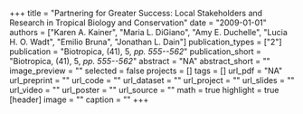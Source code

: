 +++
title = "Partnering for Greater Success: Local Stakeholders and Research in Tropical Biology and Conservation"
date = "2009-01-01"
authors = ["Karen A. Kainer", "Maria L. DiGiano", "Amy E. Duchelle", "Lucia H. O. Wadt", "Emilio Bruna", "Jonathan L. Dain"]
publication_types = ["2"]
publication = "Biotropica, (41), 5, _pp. 555--562_"
publication_short = "Biotropica, (41), 5, _pp. 555--562_"
abstract = "NA"
abstract_short = ""
image_preview = ""
selected = false
projects = []
tags = []
url_pdf = "NA"
url_preprint = ""
url_code = ""
url_dataset = ""
url_project = ""
url_slides = ""
url_video = ""
url_poster = ""
url_source = ""
math = true
highlight = true
[header]
image = ""
caption = ""
+++
